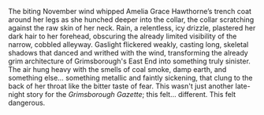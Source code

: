 The biting November wind whipped Amelia Grace Hawthorne’s trench coat around her legs as she hunched deeper into the collar, the collar scratching against the raw skin of her neck.  Rain, a relentless, icy drizzle, plastered her dark hair to her forehead, obscuring the already limited visibility of the narrow, cobbled alleyway.  Gaslight flickered weakly, casting long, skeletal shadows that danced and writhed with the wind, transforming the already grim architecture of Grimsborough's East End into something truly sinister.  The air hung heavy with the smells of coal smoke, damp earth, and something else… something metallic and faintly sickening, that clung to the back of her throat like the bitter taste of fear.  This wasn't just another late-night story for the *Grimsborough Gazette*; this felt… different.  This felt dangerous.
